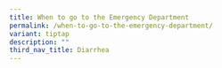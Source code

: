 ```yaml
---
title: When to go to the Emergency Department
permalink: /when-to-go-to-the-emergency-department/
variant: tiptap
description: ""
third_nav_title: Diarrhea
---
```

<p></p>